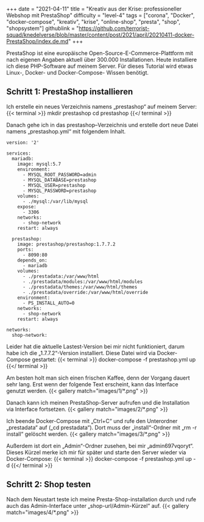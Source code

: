 +++
date = "2021-04-11"
title = "Kreativ aus der Krise: professioneller Webshop mit PrestaShop"
difficulty = "level-4"
tags = ["corona", "Docker", "docker-compose", "kreativ", "krise", "online-shop", "presta", "shop", "shopsystem"]
githublink = "https://github.com/terrorist-squad/knedelverse/blob/master/content/post/2021/april/20210411-docker-PrestaShop/index.de.md"
+++

PrestaShop ist eine europäische Open-Source-E-Commerce-Plattform mit nach eigenen Angaben aktuell über 300.000 Installationen. Heute installiere ich diese PHP-Software auf meinem Server. Für dieses Tutorial wird etwas Linux-, Docker- und Docker-Compose- Wissen benötigt.

## Schritt 1: PrestaShop installieren
Ich erstelle ein neues Verzeichnis namens „prestashop“ auf meinem Server:
{{< terminal >}}
mkdir prestashop
cd prestashop
{{</ terminal >}}

Danach gehe ich in das prestashop–Verzeichnis und erstelle dort neue Datei namens „prestashop.yml“ mit folgendem Inhalt.
```
version: '2'

services:
  mariadb:
    image: mysql:5.7
    environment:
      - MYSQL_ROOT_PASSWORD=admin
      - MYSQL_DATABASE=prestashop
      - MYSQL_USER=prestashop
      - MYSQL_PASSWORD=prestashop
    volumes:
      - ./mysql:/var/lib/mysql
    expose:
      - 3306
    networks:
      - shop-network
    restart: always

  prestashop:
    image: prestashop/prestashop:1.7.7.2
    ports:
      - 8090:80
    depends_on:
      - mariadb
    volumes:
      - ./prestadata:/var/www/html
      - ./prestadata/modules:/var/www/html/modules
      - ./prestadata/themes:/var/www/html/themes
      - ./prestadata/override:/var/www/html/override
    environment:
      - PS_INSTALL_AUTO=0
    networks:
      - shop-network
    restart: always

networks:
  shop-network:
```

Leider hat die aktuelle Lastest-Version bei mir nicht funktioniert, darum habe ich die „1.7.7.2“-Version installiert. Diese Datei wird via Docker-Compose gestartet:
{{< terminal >}}
docker-compose -f prestashop.yml up
{{</ terminal >}}

Am besten holt man sich einen frischen Kaffee, denn der Vorgang dauert sehr lang. Erst wenn der folgende Text erscheint, kann das Interface genutzt werden.
{{< gallery match="images/1/*.png" >}}

Danach kann ich meinen PrestaShop-Server aufrufen und die Installation via Interface fortsetzen.
{{< gallery match="images/2/*.png" >}}

Ich beende Docker-Compose mit „Ctrl+C“ und rufe den Unterordner „prestadata“ auf („cd prestadata“). Dort muss der „install“-Ordner mit „rm -r install“ gelöscht werden. 
{{< gallery match="images/3/*.png" >}}

Außerdem ist dort ein „Admin“-Ordner zusehen, bei mir „admin697vqoryt“. Dieses Kürzel merke ich mir für später und starte den Server wieder via Docker-Compose:
{{< terminal >}}
docker-compose -f prestashop.yml up -d
{{</ terminal >}}

## Schritt 2: Shop testen
Nach dem Neustart teste ich meine Presta-Shop-installation durch und rufe auch das Admin-Interface unter „shop-url/Admin-Kürzel“ auf.
{{< gallery match="images/4/*.png" >}}